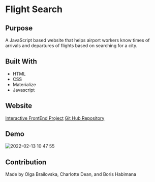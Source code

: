 # Flight Search

## Purpose
A JavaScript based website that helps airport workers know times of arrivals and departures of flights based on searching for a city.  

## Built With
* HTML
* CSS
* Materialize
* Javascript

## Website
<a href="https://cedean1029.github.io/InteractiveFrontEndProject/" target="_blank">Interactive FrontEnd Project</a>
<a href="https://github.com/cedean1029/InteractiveFrontEndProject" target="_blank">Git Hub Repository</a>

## Demo
![2022-02-13 10 47 55](https://user-images.githubusercontent.com/95880256/153761117-8ce99a2f-8d7c-4b51-a0e9-2d2529df7872.gif)



## Contribution
Made by Olga Brailovska, Charlotte Dean, and Boris Habimana
